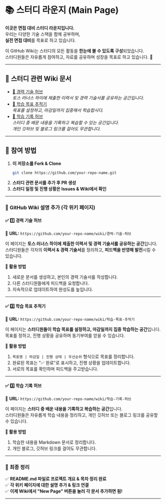 # 📚 스터디 라운지 (Main Page)

**이곳은 면접 대비 스터디 라운지입니다.**  
우리는 다양한 기술 스택을 함께 공부하며,  
**실전 면접 대비**를 목표로 하고 있습니다.

이 GitHub Wiki는 스터디의 모든 활동을 **한눈에 볼 수 있도록 구성**되었습니다.  
스터디원들은 자유롭게 참여하고, 자료를 공유하며 성장을 목표로 하고 있습니다. 🚀

---

## 📌 **스터디 관련 Wiki 문서**
- [📂 경력 기술 허브](https://github.com/study_space/wiki/경력-기술-허브)  
  _토스 러너스 하이에 제출한 이력서 및 경력 기술서를 공유하는 공간입니다._
- [🎯 학습 목표 추적기](https://github.com/study_space/wiki/학습-목표-추적기)  
  _목표를 설정하고, 마감일까지 집중해서 학습합시다._
- [📖 학습 기록 허브](https://github.com/study_space/wiki/학습-기록-허브)  
  _스터디 중 배운 내용을 기록하고 복습할 수 있는 공간입니다._  
  _개인 깃허브 및 블로그 링크를 걸어도 무관합니다._

---

## 📢 **참여 방법**
1. **이 저장소를 Fork & Clone**
   ```bash
   git clone https://github.com/your-repo-name.git
2. **스터디 관련 문서를 추가 후 PR 생성**
3. **스터디 일정 및 진행 상황은 Issues & Wiki에서 확인**


---

### 📂 **GitHub Wiki 설명 추가 (각 위키 페이지)**
#### ✅ **1️⃣ 경력 기술 허브**
📌 **URL:** `https://github.com/your-repo-name/wiki/경력-기술-허브`

이 페이지는 **토스 러너스 하이에 제출한 이력서 및 경력 기술서를 공유하는 공간**입니다.  
스터디원들은 각자의 **이력서 & 경력 기술서**를 정리하고, **피드백을 반영해 발전**시킬 수 있습니다.

**📌 활용 방법**
1. 새로운 문서를 생성하고, 본인의 경력 기술서를 작성합니다.
2. 다른 스터디원들에게 피드백을 요청합니다.
3. 지속적으로 업데이트하여 완성도를 높입니다.

---

#### ✅ **2️⃣ 학습 목표 추적기**
📌 **URL:** `https://github.com/your-repo-name/wiki/학습-목표-추적기`

이 페이지는 **스터디원들이 학습 목표를 설정하고, 마감일까지 집중 학습하는 공간**입니다.  
목표를 정하고, 진행 상황을 공유하며 동기부여를 얻을 수 있습니다.

**📌 활용 방법**
1. `목표명 | 마감일 | 진행 상태 | 우선순위` 형식으로 목표를 정리합니다.
2. 완료된 목표는 "✅ 완료"로 표시하고, 진행 상황을 업데이트합니다.
3. 서로의 목표를 확인하며 피드백을 주고받습니다.

---

#### ✅ **3️⃣ 학습 기록 허브**
📌 **URL:** `https://github.com/your-repo-name/wiki/학습-기록-허브`

이 페이지는 **스터디 중 배운 내용을 기록하고 복습하는 공간**입니다.  
스터디원들은 자유롭게 학습 내용을 정리하고, 개인 깃허브 또는 블로그 링크를 공유할 수 있습니다.

**📌 활용 방법**
1. 학습한 내용을 Markdown 문서로 정리합니다.
2. 개인 블로그, 깃허브 링크를 걸어도 무관합니다.

---

### 🚀 **최종 정리**
✅ **README.md 파일로 프로젝트 개요 & 목차 정리 완료**  
✅ **각 위키 페이지에 대한 설명 추가 & 링크 연결**  
✅ **이제 Wiki에서 "New Page" 버튼을 눌러 각 문서 추가하면 됨!**

---

